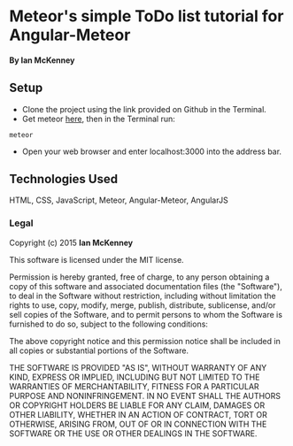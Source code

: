 # Meteor's simple ToDo list tutorial for Angular-Meteor

#### By Ian McKenney

## Setup

* Clone the project using the link provided on Github in the Terminal.
* Get meteor [here](https://www.meteor.com/install), then in the Terminal run:
```console
meteor
```


* Open your web browser and enter localhost:3000 into the address bar.

## Technologies Used

HTML, CSS, JavaScript, Meteor, Angular-Meteor, AngularJS


### Legal

Copyright (c) 2015 **Ian McKenney**

This software is licensed under the MIT license.

Permission is hereby granted, free of charge, to any person obtaining a copy
of this software and associated documentation files (the "Software"), to deal
in the Software without restriction, including without limitation the rights
to use, copy, modify, merge, publish, distribute, sublicense, and/or sell
copies of the Software, and to permit persons to whom the Software is
furnished to do so, subject to the following conditions:

The above copyright notice and this permission notice shall be included in
all copies or substantial portions of the Software.

THE SOFTWARE IS PROVIDED "AS IS", WITHOUT WARRANTY OF ANY KIND, EXPRESS OR
IMPLIED, INCLUDING BUT NOT LIMITED TO THE WARRANTIES OF MERCHANTABILITY,
FITNESS FOR A PARTICULAR PURPOSE AND NONINFRINGEMENT. IN NO EVENT SHALL THE
AUTHORS OR COPYRIGHT HOLDERS BE LIABLE FOR ANY CLAIM, DAMAGES OR OTHER
LIABILITY, WHETHER IN AN ACTION OF CONTRACT, TORT OR OTHERWISE, ARISING FROM,
OUT OF OR IN CONNECTION WITH THE SOFTWARE OR THE USE OR OTHER DEALINGS IN
THE SOFTWARE.
